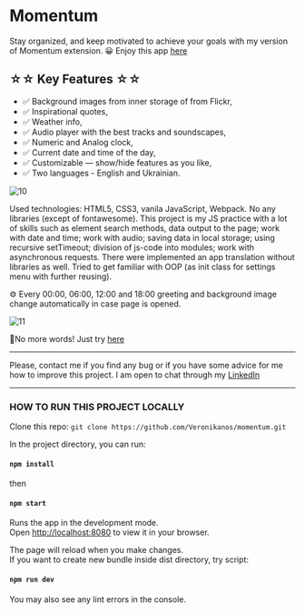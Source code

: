 # Momentum

Stay organized, and keep motivated to achieve your goals with my version of Momentum extension. 😀
Enjoy this app [here](https://64075d7ef0d9c118b1ee035f--veronikanos-momentum.netlify.app)

## ☆☆ Key Features ☆☆

- ✅ Background images from inner storage of from Flickr,
- ✅ Inspirational quotes,
- ✅ Weather info,
- ✅ Audio player with the best tracks and soundscapes,
- ✅ Numeric and Analog clock,
- ✅ Current date and time of the day,
- ✅ Customizable — show/hide features as you like,
- ✅ Two languages - English and Ukrainian.

![10](https://user-images.githubusercontent.com/49239848/223549333-8eeb0eb2-da22-4e8a-b897-41d22f49a33b.png)

Used technologies: HTML5, CSS3, vanila JavaScript, Webpack. No any libraries (except of fontawesome).
This project is my JS practice with a lot of skills such as element search methods, data output to the page; work with date and time; work with audio; saving data in local storage; using recursive setTimeout; division of js-code into modules; work with asynchronous requests.
There were implemented an app translation without libraries as well. Tried to get familiar with OOP (as init class for settings menu with further reusing).

⚙ Every 00:00, 06:00, 12:00 and 18:00 greeting and background image change automatically in case page is opened.

![11](https://user-images.githubusercontent.com/49239848/223549350-aacd13a4-53b6-4554-8121-efa3fc884016.png)

📌No more words! Just try [here](https://64075d7ef0d9c118b1ee035f--veronikanos-momentum.netlify.app)

---

Please, contact me if you find any bug or if you have some advice for me how to improve this project. I am open to chat through my [LinkedIn](https://www.linkedin.com/in/veronika-tlostiuk/)

---

### HOW TO RUN THIS PROJECT LOCALLY

Clone this repo:
`git clone https://github.com/Veronikanos/momentum.git`

In the project directory, you can run:

#### `npm install`

then

#### `npm start`

Runs the app in the development mode.\
Open [http://localhost:8080](http://localhost:8080) to view it in your browser.

The page will reload when you make changes.\
If you want to create new bundle inside dist directory, try script:

#### `npm run dev`

You may also see any lint errors in the console.

